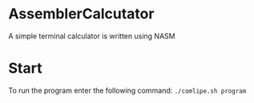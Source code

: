 # AssemblerCalcutator
A simple terminal calculator is written using NASM

# Start
To run the program enter the following command:
`./comlipe.sh program`
